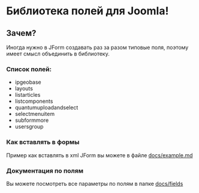 # Библиотека полей для Joomla!

## Зачем?
Иногда нужно в JForm создавать раз за разом типовые поля, поэтому имеет смысл объединить в библиотеку.

### Список полей:
- ipgeobase
- layouts
- listarticles
- listcomponents
- quantumuploadandselect
- selectmenuitem
- subformmore
- usersgroup

### Как вставлять в формы
Пример как вставлять в xml JForm вы можете в файле [docs/example.md](https://github.com/JPathRu/lib_fields/blob/newfields/docs/example.md)

### Документация по полям
Вы можете посмотреть все параметры по полям в папке [docs/fields](https://github.com/JPathRu/lib_fields/tree/master/docs/fields)
